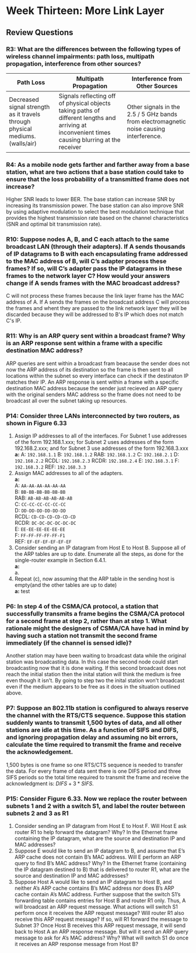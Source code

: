 # Week Thirteen: More Link Layer

## Review Questions

### R3: What are the differences between the following types of wireless channel impairments: path loss, multipath propagation, interference from other sources?

| Path Loss         | Multipath Propagation | Interference from Other Sources |
| ----------------- | ---------------------- | -------------------------------- |
| Decreased signal strength as it travels through physical mediums. (walls/air) | Signals reflecting off of physical objects taking paths of different lengths and arriving at inconvenient times causing blurring at the receiver | Other signals in the 2.5 / 5 GHz bands from electromagnetic noise causing interference. |

### R4: As a mobile node gets farther and farther away from a base station, what are two actions that a base station could take to ensure that the loss probability of a transmitted frame does not increase?

Higher SNR leads to lower BER. The base station can increase SNR by increasing its transmission power. The base station can also improve SNR by using adaptive modulation to select the best modulation technique that provides the highest transmission rate based on the channel characteristics (SNR and optimal bit transmission rate).

### R10: Suppose nodes A, B, and C each attach to the same broadcast LAN (through their adapters). If A sends thousands of IP datagrams to B with each encapsulating frame addressed to the MAC address of B, will C’s adapter process these frames? If so, will C’s adapter pass the IP datagrams in these frames to the network layer C? How would your answers change if A sends frames with the MAC broadcast address?

C will not process these frames because the link layer frame has the MAC address of A. If A sends the frames on the broadcast address C will process the frames and whent they are passed to the link network layer they will be discarded because they will be addressed to B's IP which does not match C's IP.

### R11: Why is an ARP query sent within a broadcast frame? Why is an ARP response sent within a frame with a specific destination MAC address?

ARP queries are sent within a broadcast fram beacause the sender does not now the ARP address of its destination so the frame is then sent to all locations within the subnet so every interface can check if the destinaton IP matches their IP. An ARP response is sent within a frame with a specific destination MAC address because the sender just recieved an ARP query with the original senders MAC address so the frame does not need to be broadcast all over the subnet taking up resources.

### P14: Consider three LANs interconnected by two routers, as shown in Figure 6.33

1. Assign IP addresses to all of the interfaces. For Subnet 1 use addresses of the form 192.168.1.xxx; for Subnet 2 uses addresses of the form 192.168.2.xxx; and for Subnet 3 use addresses of the form 192.168.3.xxx
**a:** A: `192.168.1.1` B: `192.168.1.2` RAB: `192.168.1.2` C: `192.168.2.1` D: `192.168.2.2` RCDL: `192.168.2.3` RCDR: `192.168.2.4` E: `192.168.3.1` F: `192.168.3.2` REF: `192.168.3.3` 
2. Assign MAC addresses to all of the adapters.  
**a:**  
A: `AA-AA-AA-AA-AA-AA`  
B: `BB-BB-BB-BB-BB-BB`  
RAB: `AB-AB-AB-AB-AB-AB`  
C: `CC-CC-CC-CC-CC-CC`  
D: `DD-DD-DD-DD-DD-DD`  
RCDL: `CD-CD-CD-CD-CD-CD`  
RCDR: `DC-DC-DC-DC-DC-DC`  
E: `EE-EE-EE-EE-EE-EE`  
F: `FF-FF-FF-FF-FF-F1`  
REF: `EF-EF-EF-EF-EF-EF`  
3. Consider sending an IP datagram from Host E to Host B. Suppose all of the ARP tables are up to date. Enumerate all the steps, as done for the single-router example in Section 6.4.1.  
**a:**  
a.
4. Repeat (c), now assuming that the ARP table in the sending host is empty(and the other tables are up to date)  
**a:** test

### P6: In step 4 of the CSMA/CA protocol, a station that successfully transmits a frame begins the CSMA/CA protocol for a second frame at step 2, rather than at step 1. What rationale might the designers of CSMA/CA have had in mind by having such a station not transmit the second frame immediately (if the channel is sensed idle)?

Another station may have been waiting to broadcast data while the original station was broadcasting data. In this case the second node could start broadcasting now that it is done waiting. If this second broadcast does not reach the initial station then the inital station will think the medium is free even though it isn't. By going to step two the inital station won't broadcast even if the medium appears to be free as it does in the situation outlined above.

### P7: Suppose an 802.11b station is configured to always reserve the channel with the RTS/CTS sequence. Suppose this station suddenly wants to transmit 1,500 bytes of data, and all other stations are idle at this time. As a function of SIFS and DIFS, and ignoring propagation delay and assuming no bit errors, calculate the time required to transmit the frame and receive the acknowledgement.

1,500 bytes is one frame so one RTS/CTS sequence is needed to transfer the data. For every frame of data sent there is one DIFS period and three SIFS periods so the total time required to transmit the frame and receive the acknowledgment is: $DIFS + 3 * SIFS$.

### P15: Consider Figure 6.33. Now we replace the router between subnets 1 and 2 with a switch S1, and label the router between subnets 2 and 3 as R1

1. Consider sending an IP datagram from Host E to Host F. Will Host E ask router R1 to help forward the datagram? Why? In the Ethernet frame containing the IP datagram, what are the source and destination IP and MAC addresses?
2. Suppose E would like to send an IP datagram to B, and assume that E’s ARP cache does not contain B’s MAC address. Will E perform an ARP query to find B’s MAC address? Why? In the Ethernet frame (containing the IP datagram destined to B) that is delivered to router R1, what are the source and destination IP and MAC addresses?
3. Suppose Host A would like to send an IP datagram to Host B, and neither A’s ARP cache contains B’s MAC address nor does B’s ARP cache contain A’s MAC address. Further suppose that the switch S1’s forwarding table contains entries for Host B and router R1 only. Thus, A will broadcast an ARP request message. What actions will switch S1 perform once it receives the ARP request message? Will router R1 also receive this ARP request message? If so, will R1 forward the message to Subnet 3? Once Host B receives this ARP request message, it will send back to Host A an ARP response message. But will it send an ARP query message to ask for A’s MAC address? Why? What will switch S1 do once it receives an ARP response message from Host B?